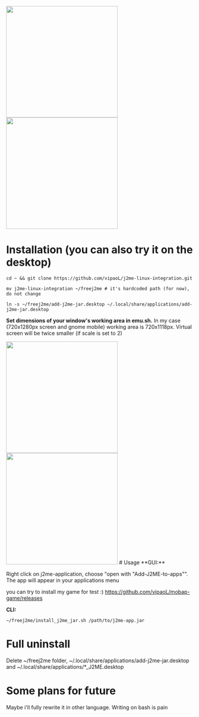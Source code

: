 <img src="https://user-images.githubusercontent.com/59665125/191324141-fbf88cd3-b9b9-4cb7-a3e2-71fca2eeaa7c.png" width="300"><img src="https://user-images.githubusercontent.com/59665125/191324339-cb580a37-f0c4-4621-92e8-d239c2083821.png" width="300">


# Installation (you can also try it on the desktop)
```
cd ~ && git clone https://github.com/vipaoL/j2me-linux-integration.git
```
```
mv j2me-linux-integration ~/freej2me # it's hardcoded path (for now), do not change
```
```
ln -s ~/freej2me/add-j2me-jar.desktop ~/.local/share/applications/add-j2me-jar.desktop
```

**Set dimensions of your window's working area in emu.sh.** In my case (720x1280px screen and gnome mobile) working area is 720x1118px. Virtual screen will be twice smaller (if scale is set to 2)

<img src="https://user-images.githubusercontent.com/59665125/190923964-e2887d39-4a45-4a77-b029-04c56d7e6531.png" width="300">
<img src="https://user-images.githubusercontent.com/59665125/191327031-1a775106-5865-471e-bdfd-830d18383fa6.png" width="300">
# Usage
**GUI:**

Right click on j2me-application, choose "open with "Add-J2ME-to-apps"". The app will appear in your applications menu

you can try to install my game for test :) https://github.com/vipaoL/mobap-game/releases

**CLI:**
```
~/freej2me/install_j2me_jar.sh /path/to/j2me-app.jar
```
# Full uninstall
Delete ~/freej2me folder, ~/.local/share/applications/add-j2me-jar.desktop and ~/.local/share/applications/*_J2ME.desktop


# Some plans for future
Maybe i'll fully rewrite it in other language. Writing on bash is pain
